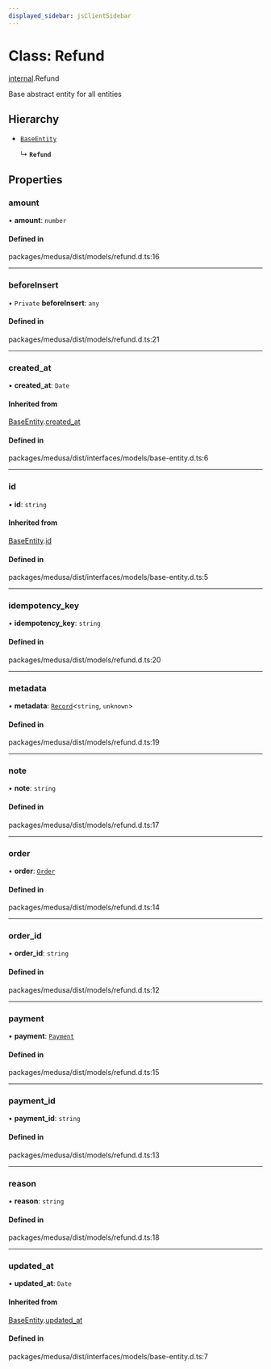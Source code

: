 ```yaml
---
displayed_sidebar: jsClientSidebar
---
```


# Class: Refund

[internal](../modules/internal-3.md).Refund

Base abstract entity for all entities

## Hierarchy

- [`BaseEntity`](internal-1.BaseEntity.md)

  ↳ **`Refund`**

## Properties

### amount

• **amount**: `number`

#### Defined in

packages/medusa/dist/models/refund.d.ts:16

___

### beforeInsert

• `Private` **beforeInsert**: `any`

#### Defined in

packages/medusa/dist/models/refund.d.ts:21

___

### created\_at

• **created\_at**: `Date`

#### Inherited from

[BaseEntity](internal-1.BaseEntity.md).[created_at](internal-1.BaseEntity.md#created_at)

#### Defined in

packages/medusa/dist/interfaces/models/base-entity.d.ts:6

___

### id

• **id**: `string`

#### Inherited from

[BaseEntity](internal-1.BaseEntity.md).[id](internal-1.BaseEntity.md#id)

#### Defined in

packages/medusa/dist/interfaces/models/base-entity.d.ts:5

___

### idempotency\_key

• **idempotency\_key**: `string`

#### Defined in

packages/medusa/dist/models/refund.d.ts:20

___

### metadata

• **metadata**: [`Record`](../modules/internal.md#record)<`string`, `unknown`\>

#### Defined in

packages/medusa/dist/models/refund.d.ts:19

___

### note

• **note**: `string`

#### Defined in

packages/medusa/dist/models/refund.d.ts:17

___

### order

• **order**: [`Order`](internal-3.Order.md)

#### Defined in

packages/medusa/dist/models/refund.d.ts:14

___

### order\_id

• **order\_id**: `string`

#### Defined in

packages/medusa/dist/models/refund.d.ts:12

___

### payment

• **payment**: [`Payment`](internal-3.Payment.md)

#### Defined in

packages/medusa/dist/models/refund.d.ts:15

___

### payment\_id

• **payment\_id**: `string`

#### Defined in

packages/medusa/dist/models/refund.d.ts:13

___

### reason

• **reason**: `string`

#### Defined in

packages/medusa/dist/models/refund.d.ts:18

___

### updated\_at

• **updated\_at**: `Date`

#### Inherited from

[BaseEntity](internal-1.BaseEntity.md).[updated_at](internal-1.BaseEntity.md#updated_at)

#### Defined in

packages/medusa/dist/interfaces/models/base-entity.d.ts:7
